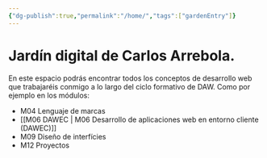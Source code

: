 ```yaml
---
{"dg-publish":true,"permalink":"/home/","tags":["gardenEntry"]}
---
```



# Jardín digital de Carlos Arrebola.
En este espacio podrás encontrar todos los conceptos de desarrollo web que trabajaréis conmigo a lo largo del ciclo formativo de DAW. Como por ejemplo en los módulos:
- M04 Lenguaje de marcas 
- [[M06 DAWEC \| M06 Desarrollo de aplicaciones web en entorno cliente (DAWEC)]]
- M09 Diseño de interfícies
- M12 Proyectos